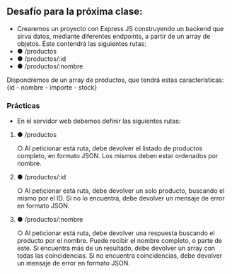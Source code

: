 ## Desafío para la próxima clase:

- Crearemos un proyecto con Express JS construyendo un backend que sirva datos, mediante diferentes endpoints, a
partir de un array de objetos. Éste contendrá las siguientes rutas:
-   ● /productos
-   ● /productos/:id
-   ● /productos/:nombre

Dispondremos de un array de productos, que tendrá estas
características: {id - nombre - importe - stock}

### Prácticas

- En el servidor web debemos definir las siguientes rutas:
    
1. ● /productos
   
    ○ Al peticionar está ruta, debe devolver el listado de productos
completo, en formato JSON. Los mismos deben estar ordenados por
nombre.

2. ● /productos/:id

    ○ Al peticionar está ruta, debe devolver un solo producto, buscando el
mismo por el ID. Si no lo encuentra, debe devolver un mensaje de
error en formato JSON.

3. ● /productos/:nombre

    ○ Al peticionar está ruta, debe devolver una respuesta buscando el
producto por el nombre. Puede recibir el nombre completo, o parte
de este. Si encuentra más de un resultado, debe devolver un array
con todas las coincidencias. Si no encuentra coincidencias, debe
devolver un mensaje de error en formato JSON.